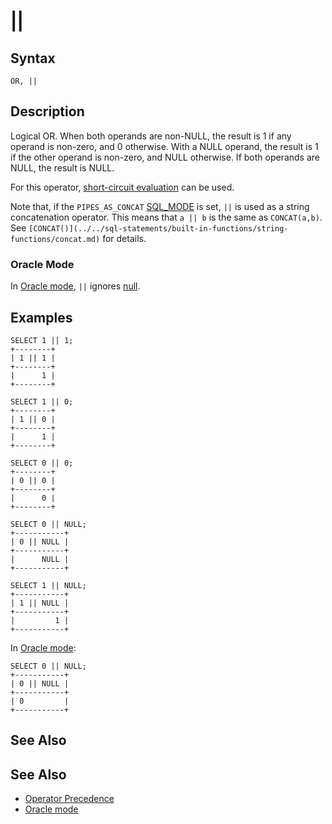 
# ||

## Syntax


```
OR, ||
```


## Description


Logical OR. When both operands are non-NULL, the result is 1 if any
operand is non-zero, and 0 otherwise. With a NULL operand, the result
is 1 if the other operand is non-zero, and NULL otherwise. If both
operands are NULL, the result is NULL.


For this operator, [short-circuit evaluation](../operator-precedence.md#short-circuit-evaluation) can be used.


Note that, if the `PIPES_AS_CONCAT` [SQL_MODE](../../../../server-management/variables-and-modes/sql-mode.md) is set, `||` is used as a string concatenation operator. This means that `a || b` is the same as `CONCAT(a,b)`. See `[CONCAT()](../../sql-statements/built-in-functions/string-functions/concat.md)` for details.


### Oracle Mode


In [Oracle mode](https://app.gitbook.com/s/aEnK0ZXmUbJzqQrTjFyb/compatibility-and-differences/sql_modeoracle#null-handling), `||` ignores [null](null).


## Examples


```
SELECT 1 || 1;
+--------+
| 1 || 1 |
+--------+
|      1 |
+--------+

SELECT 1 || 0;
+--------+
| 1 || 0 |
+--------+
|      1 |
+--------+

SELECT 0 || 0;
+--------+
| 0 || 0 |
+--------+
|      0 |
+--------+

SELECT 0 || NULL;
+-----------+
| 0 || NULL |
+-----------+
|      NULL |
+-----------+

SELECT 1 || NULL;
+-----------+
| 1 || NULL |
+-----------+
|         1 |
+-----------+
```

In [Oracle mode](https://app.gitbook.com/s/aEnK0ZXmUbJzqQrTjFyb/compatibility-and-differences/sql_modeoracle#null-handling):


```
SELECT 0 || NULL;
+-----------+
| 0 || NULL |
+-----------+
| 0         |
+-----------+
```

## See Also


## See Also


* [Operator Precedence](../operator-precedence.md)
* [Oracle mode](https://app.gitbook.com/s/aEnK0ZXmUbJzqQrTjFyb/compatibility-and-differences/sql_modeoracle#null-handling)

